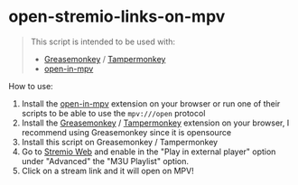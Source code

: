 # open-stremio-links-on-mpv

> This script is intended to be used with:
> - [Greasemonkey](https://www.greasespot.net/) / [Tampermonkey](https://www.tampermonkey.net/)
> - [open-in-mpv](https://github.com/Baldomo/open-in-mpv)

How to use:

1. Install the [open-in-mpv](https://github.com/Baldomo/open-in-mpv) extension on your browser or run one of their scripts to be able to use the `mpv:///open` protocol
2. Install the [Greasemonkey](https://www.greasespot.net/) / [Tampermonkey](https://www.tampermonkey.net/) extension on your browser, I recommend using Greasemonkey since it is opensource
3. Install this script on Greasemonkey / Tampermonkey
4. Go to [Stremio Web](https://web.stremio.com/) and enable in the "Play in external player" option under "Advanced" the "M3U Playlist" option.
5. Click on a stream link and it will open on MPV!
